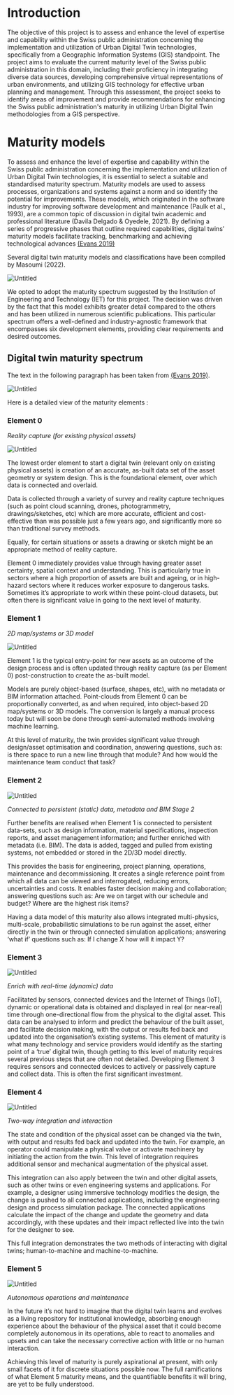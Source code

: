 # Introduction 

The objective of this project is to assess and enhance the level of expertise and capability within the Swiss public administration concerning the implementation and utilization of Urban Digital Twin technologies, specifically from a Geographic Information Systems (GIS) standpoint. The project aims to evaluate the current maturity level of the Swiss public administration in this domain, including their proficiency in integrating diverse data sources, developing comprehensive virtual representations of urban environments, and utilizing GIS technology for effective urban planning and management. Through this assessment, the project seeks to identify areas of improvement and provide recommendations for enhancing the Swiss public administration's maturity in utilizing Urban Digital Twin methodologies from a GIS perspective.

# Maturity models

To assess and enhance the level of expertise and capability within the Swiss public administration concerning the implementation and utilization of Urban Digital Twin technologies, it is essential to select a suitable and standardised maturity spectrum. Maturity models are used to assess processes, organizations and systems against a norm and so identify the potential for improvements. These models, which originated in the software industry for improving software development and maintenance (Paulk et al., 1993), are a common topic of discussion in digital twin academic and professional literature (Davila Delgado & Oyedele, 2021). By defining a series of progressive phases that outline required capabilities, digital twins’ maturity models facilitate tracking, benchmarking and achieving technological advances [(Evans 2019)](https://www.zotero.org/google-docs/?0uoYjk)

Several digital twin maturity models and classifications have been compiled by Masoumi (2022).

![Untitled](images/Untitled.png)



We opted to adopt the maturity spectrum suggested by the Institution of Engineering and Technology (IET) for this project. The decision was driven by the fact that this model exhibits greater detail compared to the others and has been utilized in numerous scientific publications. This particular spectrum offers a well-defined and industry-agnostic framework that encompasses six development elements, providing clear requirements and desired outcomes.

## **Digital twin maturity spectrum**

The text in the following paragraph has been taken from [(Evans 2019)](https://www.zotero.org/google-docs/?ZHNLlW).

![Untitled](images/Untitled1.png)

Here is a detailed view of the maturity elements :

### **Element 0**

*Reality capture (for existing physical assets)*

![Untitled](images/Untitled2.png)

The lowest order element to start a digital twin (relevant only on existing physical assets) is creation of an accurate, as-built data set of the asset geometry or system design. This is the foundational element, over which data is connected and overlaid.

Data is collected through a variety of survey and reality capture techniques (such as point cloud scanning, drones, photogrammetry, drawings/sketches, etc) which are more accurate, efficient and cost-effective than was possible just a few years ago, and significantly more so than traditional survey methods.

Equally, for certain situations or assets a drawing or sketch might be an appropriate method of reality capture.

Element 0 immediately provides value through having greater asset certainty, spatial context and understanding. This is particularly true in sectors where a high proportion of assets are built and ageing, or in high-hazard sectors where it reduces worker exposure to dangerous tasks. Sometimes it’s appropriate to work within these point-cloud datasets, but often there is significant value in going to the next level of maturity.

### **Element 1**

*2D map/systems or 3D model*

![Untitled](images/Untitled3.png)

Element 1 is the typical entry-point for new assets as an outcome of the design process and is often updated through reality capture (as per Element 0) post-construction to create the as-built model.

Models are purely object-based (surface, shapes, etc), with no metadata or BIM information attached. Point-clouds from Element 0 can be proportionally converted, as and when required, into object-based 2D map/systems or 3D models. The conversion is largely a manual process today but will soon be done through semi-automated methods involving machine learning.

At this level of maturity, the twin provides significant value through design/asset optimisation and coordination, answering questions, such as: is there space to run a new line through that module? And how would the maintenance team conduct that task?

### **Element 2**

![Untitled](images/Untitled4.png)

*Connected to persistent (static) data, metadata and BIM Stage 2*

Further benefits are realised when Element 1 is connected to persistent data-sets, such as design information, material specifications, inspection reports, and asset management information; and further enriched with metadata (i.e. BIM). The data is added, tagged and pulled from existing systems, not embedded or stored in the 2D/3D model directly.

This provides the basis for engineering, project planning, operations, maintenance and decommissioning. It creates a single reference point from which all data can be viewed and interrogated, reducing errors, uncertainties and costs. It enables faster decision making and collaboration; answering questions such as: Are we on target with our schedule and budget? Where are the highest risk items?

Having a data model of this maturity also allows integrated multi-physics, multi-scale, probabilistic simulations to be run against the asset, either directly in the twin or through connected simulation applications; answering ‘what if’ questions such as: If I change X how will it impact Y?

### **Element 3**

![Untitled](images/Untitled5.png)

*Enrich with real-time (dynamic) data*

Facilitated by sensors, connected devices and the Internet of Things (IoT), dynamic or operational data is obtained and displayed in real (or near-real) time through one-directional flow from the physical to the digital asset. This data can be analysed to inform and predict the behaviour of the built asset, and facilitate decision making, with the output or results fed back and updated into the organisation’s existing systems.
This element of maturity is what many technology and service providers would identify as the starting point of a ‘true’ digital twin, though getting to this level of maturity requires several previous steps that are often not detailed.
Developing Element 3 requires sensors and connected devices to actively or passively capture and collect data. This is often the first significant investment.

### Element 4

![Untitled](images/Untitled6.png)

*Two-way integration and interaction*

The state and condition of the physical asset can be changed via the twin, with output and results fed back and updated into the twin. For example, an operator could manipulate a physical valve or activate machinery by initiating the action from the twin. This level of integration requires additional sensor and mechanical augmentation of the physical asset. 

This integration can also apply between the twin and other digital assets, such as other twins or even engineering systems and applications. For example, a designer using immersive technology modifies the design, the change is pushed to all connected applications, including the engineering design and process simulation package. The connected applications calculate the impact of the change and update the geometry and data accordingly, with these updates and their impact reflected live into the twin for the designer to see. 

This full integration demonstrates the two methods of interacting with digital twins; human-to-machine and machine-to-machine.

### Element 5

![Untitled](images/Untitled7.png)

*Autonomous operations and maintenance*

In the future it’s not hard to imagine that the digital twin learns and evolves as a living repository for institutional knowledge, absorbing enough experience about the behaviour of the physical asset that it could become completely autonomous in its operations, able to react to anomalies and upsets and can take the necessary corrective action with little or no human interaction.

Achieving this level of maturity is purely aspirational at present, with only small facets of it for discrete situations possible now. The full ramifications of what Element 5 maturity means, and the quantifiable benefits it will bring, are yet to be fully understood.